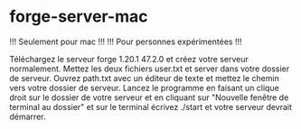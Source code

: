 # forge-server-mac

!!! Seulement pour mac !!!
!!! Pour personnes expérimentées !!!

Téléchargez le serveur forge 1.20.1 47.2.0 et créez votre serveur normalement. Mettez les deux fichiers user.txt et server dans votre dossier de serveur. Ouvrez path.txt avec un éditeur de texte et mettez le chemin vers votre dossier de serveur. Lancez le programme en faisant un clique droit sur le dossier de votre serveur et en cliquant sur "Nouvelle fenêtre de terminal au dossier" et sur le terminal écrivez ./start et votre serveur devrait démarrer.

